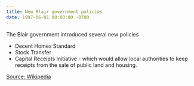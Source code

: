 ```yaml
---
title: New Blair government policies
date: 1997-06-01 00:00:00 -0700
---
```

The Blair government introduced several new policies 

* Decent Homes Standard
* Stock Transfer
* Capital Receipts Initiative - which would allow local authorities to keep receipts from the sale of public land and housing.

[Source: Wikipedia](https://en.wikipedia.org/wiki/Johann_Sebastian_Bach)
